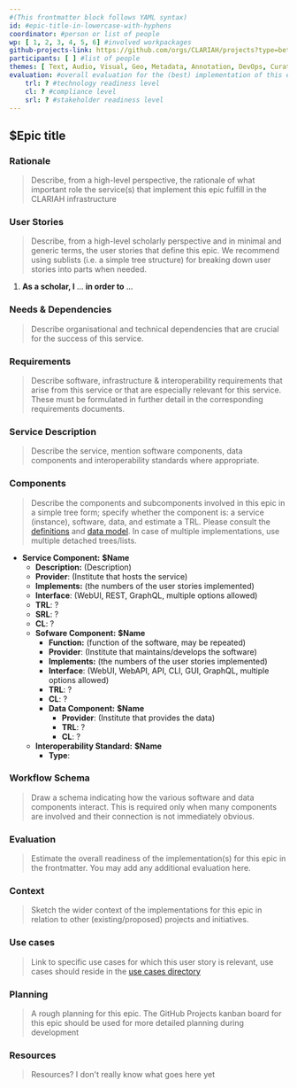 ```yaml
---
#(This frontmatter block follows YAML syntax)
id: #epic-title-in-lowercase-with-hyphens
coordinator: #person or list of people
wp: [ 1, 2, 3, 4, 5, 6] #involved workpackages
github-projects-link: https://github.com/orgs/CLARIAH/projects?type=beta #link to a specific project under here
participants: [ ] #list of people
themes: [ Text, Audio, Visual, Geo, Metadata, Annotation, DevOps, Curation, Vocabularies, Sustainability, Monitoring, Publication, Processing, Search, UI-and-UX, Workflows ] #remove what is not relevant
evaluation: #overall evaluation for the (best) implementation of this epic
    trl: ? #technology readiness level
    cl: ? #compliance level
    srl: ? #stakeholder readiness level
---
```


## $Epic title

### Rationale

> Describe, from a high-level perspective, the rationale of what important role
> the service(s) that implement this epic fulfill in the CLARIAH infrastructure

### User Stories

> Describe, from a high-level scholarly perspective and in minimal and generic terms, the user stories that define this epic.
> We recommend using sublists (i.e. a simple tree structure) for breaking down user stories into parts when needed.

1. **As a scholar, I** ... **in order to** ...

### Needs & Dependencies

> Describe organisational and technical dependencies that are crucial for the success of this service.

### Requirements

> Describe software, infrastructure & interoperability requirements that arise from this service or that are especially relevant for this service. These must be formulated in further detail in the corresponding requirements documents.

### Service Description

> Describe the service, mention software components, data components and interoperability standards where appropriate.

### Components

> Describe the components and subcomponents involved in this epic in a simple tree form; specify whether the component
> is: a service (instance), software, data, and estimate a TRL. Please consult the
> [definitions](introduction.md#definitions) and [data model](introduction.md#data-model). In case of multiple
> implementations, use multiple detached trees/lists.

* **Service Component:** **$Name**
    * **Description:** (Description)
    * **Provider**: (Institute that hosts the service)
    * **Implements:** (the numbers of the user stories implemented)
    * **Interface**: (WebUI, REST, GraphQL, multiple options allowed)
    * **TRL**: ?
    * **SRL**: ?
    * **CL**: ?
    * **Sofware Component:** **$Name**
        * **Function:** (function of the software, may be repeated)
        * **Provider**: (Institute that maintains/develops the software)
        * **Implements:** (the numbers of the user stories implemented)
        * **Interface**: (WebUI, WebAPI, API, CLI, GUI, GraphQL, multiple options allowed)
        * **TRL**: ?
        * **CL**: ?
        * **Data Component:** **$Name**
            * **Provider**: (Institute that provides the data)
            * **TRL**: ?
            * **CL**: ?
    * **Interoperability Standard:** **$Name**
        * **Type**:

### Workflow Schema

> Draw a schema indicating how the various software and data components interact. This is required only when many
> components are involved and their connection is not immediately obvious.

### Evaluation

> Estimate the overall readiness of the implementation(s) for this epic in the frontmatter. You may add any additional
> evaluation here.

### Context

> Sketch the wider context of the implementations for this epic in relation to other (existing/proposed) projects and initiatives.

### Use cases

> Link to specific use cases for which this user story is relevant, use cases should reside in the [use cases directory](../../use-cases/)

### Planning

> A rough planning for this epic. The GitHub Projects kanban board for this epic should be used for more detailed planning during development

### Resources

> Resources? I don't really know what goes here yet


